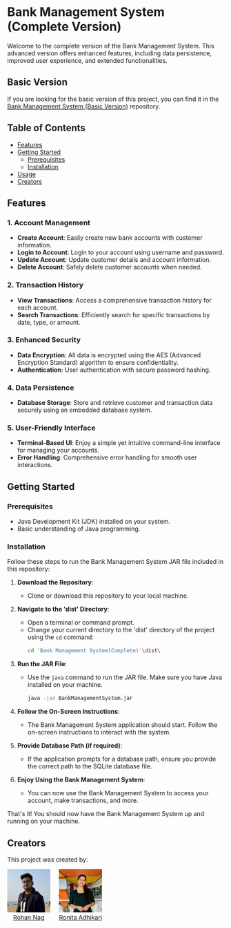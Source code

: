 # Bank Management System (Complete Version)

Welcome to the complete version of the Bank Management System. This advanced version offers enhanced features, including data persistence, improved user experience, and extended functionalities.

## Basic Version

If you are looking for the basic version of this project, you can find it in the [Bank Management System (Basic Version)](link-to-basic-version-repo) repository.

## Table of Contents

- [Features](#features)
- [Getting Started](#getting-started)
  - [Prerequisites](#prerequisites)
  - [Installation](#installation)
- [Usage](#usage)
- [Creators](#creators)

## Features

### 1. **Account Management**
   - **Create Account**: Easily create new bank accounts with customer information.
   - **Login to Account**: Login to your account using username and password.
   - **Update Account**: Update customer details and account information.
   - **Delete Account**: Safely delete customer accounts when needed.

### 2. **Transaction History**
   - **View Transactions**: Access a comprehensive transaction history for each account.
   - **Search Transactions**: Efficiently search for specific transactions by date, type, or amount.

### 3. **Enhanced Security**
   - **Data Encryption**: All data is encrypted using the AES (Advanced Encryption Standard) algorithm to ensure confidentiality.
   - **Authentication**: User authentication with secure password hashing.


### 4. **Data Persistence**
   - **Database Storage**: Store and retrieve customer and transaction data securely using an embedded database system.

### 5. **User-Friendly Interface**
   - **Terminal-Based UI**: Enjoy a simple yet intuitive command-line interface for managing your accounts.
   - **Error Handling**: Comprehensive error handling for smooth user interactions.


## Getting Started

### Prerequisites

- Java Development Kit (JDK) installed on your system.
- Basic understanding of Java programming.

### Installation

Follow these steps to run the Bank Management System JAR file included in this repository:

1. **Download the Repository**:
   - Clone or download this repository to your local machine.

2. **Navigate to the 'dist' Directory**:
   - Open a terminal or command prompt.
   - Change your current directory to the 'dist' directory of the project using the `cd` command:
     ```sh
     cd 'Bank Management System(Complete)'\dist\
     ```

3. **Run the JAR File**:
   - Use the `java` command to run the JAR file. Make sure you have Java installed on your machine.
     ```sh
     java -jar BankManagementSystem.jar
     ```

4. **Follow the On-Screen Instructions**:
   - The Bank Management System application should start. Follow the on-screen instructions to interact with the system.

5. **Provide Database Path (if required)**:
   - If the application prompts for a database path, ensure you provide the correct path to the SQLite database file.

6. **Enjoy Using the Bank Management System**:
   - You can now use the Bank Management System to access your account, make transactions, and more.

That's it! You should now have the Bank Management System up and running on your machine.

## Creators

This project was created by:

<div style="display:flex; justify-content:left; align-items:center; text-align:center;">
   <div style="text-align:center; margin-right:20px;">
      <img src="images/Rohan_Nag_image.jpeg" alt="Rohan Nag" width="100" height="100">
      <br>
      <a href="https://github.com/nagrohan579">Rohan Nag</a>
   </div>
   <div style="text-align:center;">
      <img src="images/Ronita_Adhikari_image.jpg" alt="Ronita Adhikari" width="100" height="100">
      <br>
      <a href="https://github.com/ronitaadhikari">Ronita Adhikari</a>
   </div>
</div>
